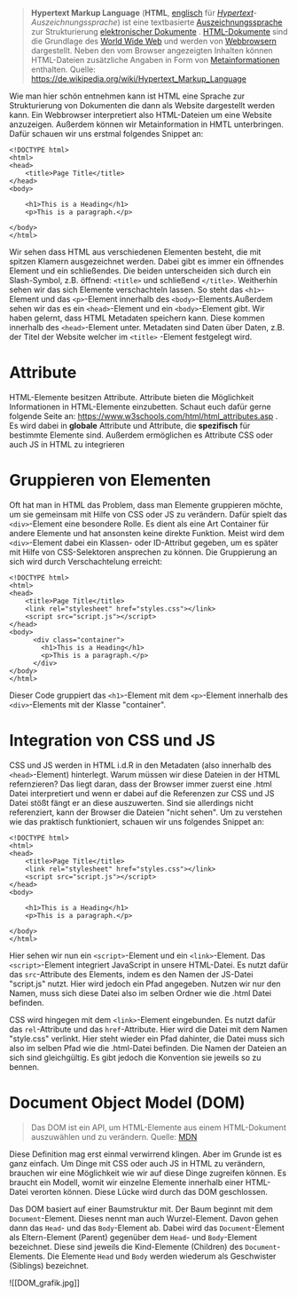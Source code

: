 >**Hypertext Markup Language** (**HTML**, [englisch](https://de.wikipedia.org/wiki/Englische_Sprache "Englische Sprache") für _[Hypertext](https://de.wikipedia.org/wiki/Hypertext "Hypertext")-Auszeichnungssprache_) ist eine textbasierte [Auszeichnungssprache](https://de.wikipedia.org/wiki/Auszeichnungssprache "Auszeichnungssprache") zur Strukturierung [elektronischer Dokumente](https://de.wikipedia.org/wiki/Elektronisches_Dokument "Elektronisches Dokument") . [HTML-Dokumente](https://de.wikipedia.org/wiki/Webseite "Webseite") sind die Grundlage des [World Wide Web](https://de.wikipedia.org/wiki/World_Wide_Web "World Wide Web") und werden von [Webbrowsern](https://de.wikipedia.org/wiki/Webbrowser "Webbrowser") dargestellt. Neben den vom Browser angezeigten Inhalten können HTML-Dateien zusätzliche Angaben in Form von [Metainformationen](https://de.wikipedia.org/wiki/Metadaten "Metadaten") enthalten.
>Quelle: https://de.wikipedia.org/wiki/Hypertext_Markup_Language

Wie man hier schön entnehmen kann ist HTML eine Sprache zur Strukturierung von Dokumenten die dann als Website dargestellt werden kann. Ein Webbrowser interpretiert also HTML-Dateien um eine Website anzuzeigen. Außerdem können wir Metainformation in HMTL unterbringen. Dafür schauen wir uns erstmal folgendes Snippet an:
````
<!DOCTYPE html>  
<html>  
<head>  
	<title>Page Title</title>  
</head>  
<body>  
  
	<h1>This is a Heading</h1>  
	<p>This is a paragraph.</p>  
  
</body>  
</html>
````
Wir sehen dass HTML aus verschiedenen Elementen besteht, die mit spitzen Klamern ausgezeichnet werden. Dabei gibt es immer ein öffnendes Element und ein schließendes. Die beiden unterscheiden sich durch ein Slash-Symbol, z.B. öffnend: `<title>` und schließend `</title>`. Weitherhin sehen wir das sich Elemente verschachteln lassen. So steht das `<h1>`-Element und das `<p>`-Element innerhalb des `<body>`-Elements.Außerdem sehen wir das es ein `<head>`-Element und ein `<body>`-Element gibt. Wir haben gelernt, dass HTML Metadaten speichern kann. Diese kommen innerhalb des `<head>`-Element unter. Metadaten sind Daten über Daten, z.B. der Titel der Website welcher im `<title>` -Element festgelegt wird.

# Attribute

HTML-Elemente besitzen Attribute. Attribute bieten die Möglichkeit Informationen in HTML-Elemente einzubetten. Schaut euch dafür gerne folgende Seite an: https://www.w3schools.com/html/html_attributes.asp .  Es wird dabei in **globale** Attribute und Attribute, die **spezifisch** für bestimmte Elemente sind. Außerdem ermöglichen es Attribute CSS oder auch JS in HTML zu integrieren

# Gruppieren von Elementen

Oft hat man in HTML das Problem, dass man Elemente gruppieren möchte, um sie gemeinsam mit Hilfe von CSS oder JS zu verändern. Dafür spielt das `<div>`-Element eine besondere Rolle. Es dient als eine Art Container für andere Elemente und hat ansonsten keine direkte Funktion. Meist wird dem `<div>`-Element dabei ein Klassen- oder ID-Attribut gegeben, um es später mit Hilfe von CSS-Selektoren ansprechen zu können. Die Gruppierung an sich wird durch Verschachtelung erreicht:

````
<!DOCTYPE html>  
<html>  
<head>  
	<title>Page Title</title>  
	<link rel="stylesheet" href="styles.css"></link>
	<script src="script.js"></script>
</head>  
<body>  
	  <div class="container">
		<h1>This is a Heading</h1>  
		<p>This is a paragraph.</p>  
	  </div>
</body>  
</html>
````
Dieser Code gruppiert das `<h1>`-Element mit dem `<p>`-Element innerhalb des `<div>`-Elements mit der Klasse "container".
# Integration von CSS und JS

CSS und JS werden in HTML i.d.R in den Metadaten (also innerhalb des  `<head>`-Element) hinterlegt. Warum müssen wir diese Dateien in der HTML refernzieren? Das liegt daran, dass der Browser immer zuerst eine .html Datei interpretiert und wenn er dabei auf die Referenzen zur CSS und JS Datei stößt fängt er an diese auszuwerten. Sind sie allerdings nicht referenziert, kann der Browser die Dateien "nicht sehen". Um zu verstehen wie das praktisch funktioniert, schauen wir uns folgendes Snippet an:

```
<!DOCTYPE html>  
<html>  
<head>  
	<title>Page Title</title>  
	<link rel="stylesheet" href="styles.css"></link>
	<script src="script.js"></script>
</head>  
<body>  
  
	<h1>This is a Heading</h1>  
	<p>This is a paragraph.</p>  
  
</body>  
</html>
````
Hier sehen wir nun ein `<script>`-Element und ein `<link>`-Element.  Das `<script>`-Element  integriert JavaScript in unsere HTML-Datei. Es nutzt dafür das `src`-Attribute des Elements, indem es den Namen der JS-Datei "script.js" nutzt. Hier wird jedoch ein Pfad angegeben. Nutzen wir nur den Namen, muss sich diese Datei also im selben Ordner wie die .html Datei befinden.

CSS wird hingegen mit dem `<link>`-Element eingebunden. Es nutzt dafür das `rel`-Attribute und das `href`-Attribute. Hier wird die Datei mit dem Namen "style.css" verlinkt. Hier steht wieder ein Pfad dahinter, die Datei muss sich also im selben Pfad wie die .html-Datei befinden. Die Namen der Dateien an sich sind gleichgültig. Es gibt jedoch die Konvention sie jeweils so zu bennen.

# Document Object Model (DOM)

>Das DOM ist ein API, um HTML-Elemente aus einem HTML-Dokument auszuwählen und zu verändern.
>Quelle: [MDN](https://developer.mozilla.org/en-US/docs/Web/API/Document_object_model/Using_the_Document_Object_Model#what_is_a_dom_tree)

Diese Definition mag erst einmal verwirrend klingen. Aber im Grunde ist es ganz einfach. Um Dinge mit CSS oder auch JS in HTML zu verändern, brauchen wir eine Möglichkeit wie wir auf diese Dinge zugreifen können. Es braucht ein Modell, womit wir einzelne Elemente innerhalb einer HTML-Datei verorten können. Diese Lücke wird durch das DOM geschlossen. 

Das DOM basiert auf einer Baumstruktur mit. Der Baum beginnt mit dem `Document`-Element. Dieses nennt man auch Wurzel-Element. Davon gehen dann das `Head`- und das `Body`-Element ab. Dabei wird das `Document`-Element als Eltern-Element (Parent) gegenüber dem `Head`- und `Body`-Element bezeichnet. Diese sind jeweils die Kind-Elemente (Children) des `Document`-Elements. Die Elemente `Head` und `Body` werden wiederum als Geschwister (Siblings) bezeichnet.

![[DOM_grafik.jpg]]






